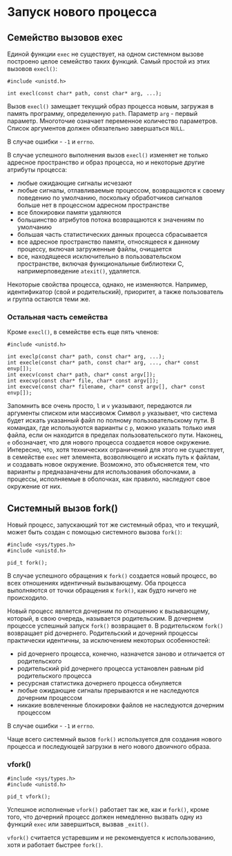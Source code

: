 # Запуск нового процесса

## Семейство вызовов exec

Единой функции `exec` не существует, на одном системном вызове построено целое семейство таких функций. Самый простой из этих вызовов `execl()`:

    #include <unistd.h>
    
    int execl(const char* path, const char* arg, ...);
    
Вызов `execl()` замещает текущий образ процесса новым, загружая в память программу, определенную `path`. Параметр `arg` - первый параметр. Многоточие означает переменное количество параметров. Список аргументов должен обязательно завершаться `NULL`.

В случае ошибки - `-1` и `errno`.

В случае успешного выполнения вызов `execl()` изменяет не только адресное пространство и образ процесса, но и некоторые другие атрибуты процесса:
* любые ожидающие сигналы исчезают
* любые сигналы, отлавливаемые процессом, возвращаются к своему поведению по умолчанию, поскольку обработчиков сигналов больше нет в процессном адресном пространстве
* все блокировки памяти удаляются 
* большинство атрибутов потока возвращаются к значениям по умолчанию
* большая часть статистических данных процесса сбрасывается
* все адресное пространство памяти, относящееся к данному процессу, включая загруженные файлы, очищается
* все, находящееся исключительно в пользовательском пространстве, включая функциональные библиотеки C, напримерповедение `atexit()`, удаляется. 

Некоторые свойства процесса, однако, не изменяются. Например, идентификатор (свой и родительский), приоритет, а также пользователь и группа остаются теми же.

### Остальная часть семейства

Кроме `execl()`, в семействе есть еще пять членов:

    #include <unistd.h>
    
    int execlp(const char* path, const char* arg, ...);
    int execle(const char* path, const char* arg, ..., char* const envp[]);
    int execv(const char* path, char* const argv[]);
    int execvp(const char* file, char* const argv[]);
    int execve(const char* filename, char* const argv[], char* const envp[]);
    
Запомнить все очень просто, `l` и `v` указывают, передаются ли аргументы списком или массивомж Символ `p` указывает, что система будет искать указанный файл по полному пользовательскому пути. В командах, где используются варианты с `p`, можно указать только имя файла, если он находится в пределах пользовательского пути. Наконец, `e` обозначает, что для нового процесса создается новое окружение. Интересно, что, хотя технических ограничений для этого не существует, в семействе `exec` нет элемента, возволяющего и искать путь к файлам, и создавать новое окружение. Возможно, это объясняется тем, что варианты `p` предназаначены для использования оболочками, а процессы, исполняемые в оболочках, как правило, наследуют свое окружение от них.

## Системный вызов fork()

Новый процесс, запускающий тот же системный образ, что и текущий, может быть создан с помощью системного вызова `fork()`:

    #include <sys/types.h>
    #include <unistd.h>
    
    pid_t fork();
    
В случае успешного обращения к `fork()` создается новый процесс, во всех отношениях идентичный вызывающему. Оба процесса выполняются от точки обращения к `fork()`, как будто ничего не происходило.

Новый процесс является дочерним по отношению к вызывающему, который, в свою очередь, называется родительским. В дочернем процессе успешный запуск `fork()` возвращает `0`. В родительском `fork()` возвращает pid дочернего. Родительский и дочерний процессы практически идентичны, за исключением некоторых особенностей:
* pid дочернего процесса, конечно, назначется заново и отличается от родительского
* родительский pid дочернего процесса установлен равным pid родительского процесса 
* ресурсная статистика дочернего процесса обнуляется
* любые ожидающие сигналы прерываются и не наследуются дочерним процессом
* никакие вовлеченные блокировки файлов не наследуются дочерним процессом

В случае ошибки - `-1` и `errno`.

Чаще всего системный вызов `fork()` используется для создания нового процесса и последующей загрузки в него нового двоичного образа. 

### vfork()

    #include <sys/types.h>
    #include <unistd.h>
    
    pid_t vfork();
    
Успешное исполненые `vfork()` работает так же, как и `fork()`, кроме того, что дочерний процесс должен немедленно вызвать одну из функций `exec` или завершиться, вызвав `_exit()`.

`vfork()` считается устаревшим и не рекомендуется к использованию, хотя и работает быстрее `fork()`.

